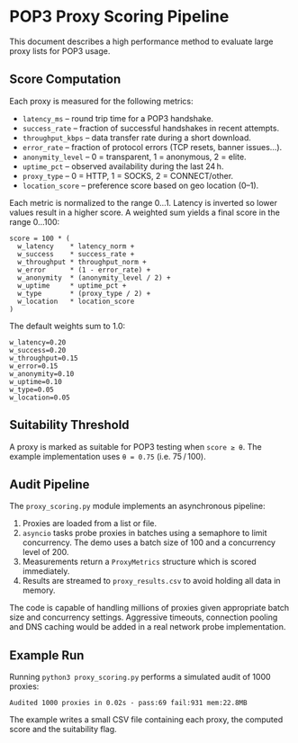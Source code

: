 # POP3 Proxy Scoring Pipeline

This document describes a high performance method to evaluate large proxy lists for POP3 usage.

## Score Computation
Each proxy is measured for the following metrics:

- `latency_ms` – round trip time for a POP3 handshake.
- `success_rate` – fraction of successful handshakes in recent attempts.
- `throughput_kbps` – data transfer rate during a short download.
- `error_rate` – fraction of protocol errors (TCP resets, banner issues…).
- `anonymity_level` – 0 = transparent, 1 = anonymous, 2 = elite.
- `uptime_pct` – observed availability during the last 24 h.
- `proxy_type` – 0 = HTTP, 1 = SOCKS, 2 = CONNECT/other.
- `location_score` – preference score based on geo location (0–1).

Each metric is normalized to the range 0…1. Latency is inverted so lower
values result in a higher score. A weighted sum yields a final score in the
range 0…100:

```
score = 100 * (
  w_latency    * latency_norm +
  w_success    * success_rate +
  w_throughput * throughput_norm +
  w_error      * (1 - error_rate) +
  w_anonymity  * (anonymity_level / 2) +
  w_uptime     * uptime_pct +
  w_type       * (proxy_type / 2) +
  w_location   * location_score
)
```

The default weights sum to 1.0:

```
w_latency=0.20
w_success=0.20
w_throughput=0.15
w_error=0.15
w_anonymity=0.10
w_uptime=0.10
w_type=0.05
w_location=0.05
```

## Suitability Threshold
A proxy is marked as suitable for POP3 testing when `score ≥ θ`.
The example implementation uses `θ = 0.75` (i.e. 75 / 100).

## Audit Pipeline
The `proxy_scoring.py` module implements an asynchronous pipeline:

1. Proxies are loaded from a list or file.
2. `asyncio` tasks probe proxies in batches using a semaphore to limit
   concurrency. The demo uses a batch size of 100 and a concurrency
   level of 200.
3. Measurements return a `ProxyMetrics` structure which is scored
   immediately.
4. Results are streamed to `proxy_results.csv` to avoid holding all
   data in memory.

The code is capable of handling millions of proxies given appropriate
batch size and concurrency settings. Aggressive timeouts, connection
pooling and DNS caching would be added in a real network probe
implementation.

## Example Run
Running `python3 proxy_scoring.py` performs a simulated audit of
1000 proxies:

```
Audited 1000 proxies in 0.02s - pass:69 fail:931 mem:22.8MB
```

The example writes a small CSV file containing each proxy, the computed
score and the suitability flag.
